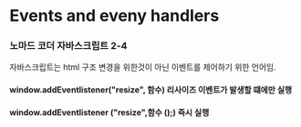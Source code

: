 # Events and eveny handlers

### 노마드 코더 자바스크립트 2-4 

자바스크립트는 html 구조 변경을 위한것이 아닌 이벤트를 제어하기 위한 언어임. 

#### window.addEventlistener\("resize", 함수\)  리사이즈 이벤트가 발생할 떄에만 실행  

####  window.addEventlistener \("resize",함수 \(\);\) 즉시 실행  





